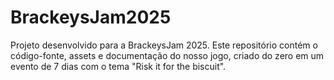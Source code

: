 # BrackeysJam2025
Projeto desenvolvido para a BrackeysJam 2025. Este repositório contém o código-fonte, assets e documentação do nosso jogo, criado do zero em um evento de 7 dias com o tema "Risk it for the biscuit".
